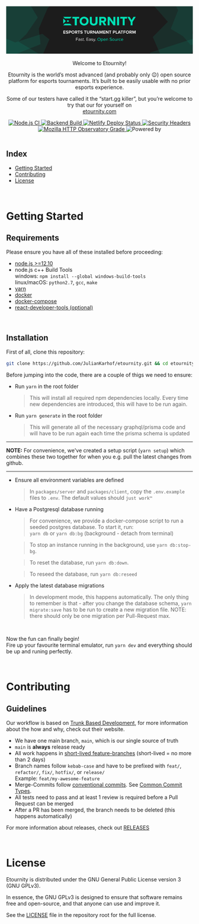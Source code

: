 <div align="center">
  <br>

![GitHubBanner](/docs/GitHub-Banner.png)

Welcome to Etournity!

Etournity is the world’s most advanced (and probably only 😉) open source platform for esports tournaments. It’s built to be easily usable with no prior esports experience.

Some of our testers have called it the “start.gg killer”, but you’re welcome to try that our for yourself on\
[etournity.com](https://etournity.com)

  <a href="https://github.com/JulianKarhof/etournity/actions?query=workflow%3A%22Node.js+CI%22">
    <img src="https://github.com/JulianKarhof/etournity/workflows/Node.js%20CI/badge.svg" alt="Node.js CI">
  </a>
  
  <a href="https://github.com/JulianKarhof/etournity/actions/workflows/develop-backend-build.yaml">
    <img src="https://github.com/JulianKarhof/etournity/actions/workflows/develop-backend-build.yaml/badge.svg" alt="Backend Build">
  </a>
  
   <a href="https://app.netlify.com/sites/angry-keller-f30cb4/deploys">
    <img src="https://img.shields.io/netlify/d599abd4-97f8-45bc-96a6-5259067ba415" alt="Netlify Deploy Status">
  </a>

  <a href="https://securityheaders.com/?q=http%3A%2F%2Fetournity.app%2F&followRedirects=on">
    <img src="https://img.shields.io/security-headers?url=http%3A%2F%2Fetournity.app%2F" alt="Security Headers">
  </a>

  <a href="https://observatory.mozilla.org/analyze/etournity.app">
    <img src="https://img.shields.io/mozilla-observatory/grade/etournity.app?publish" alt="Mozilla HTTP Observatory Grade">
  </a>
  
  <img src="https://img.shields.io/badge/Powererd%20by-Electricity-brightgreen" alt="Powered by">  
    
  
</div>
<br/>

## Index

- [Getting Started](#getting-started)
- [Contributing](#contributing)
- [License](#license)

<br/>

# Getting Started

## Requirements

Please ensure you have all of these installed before proceeding:

- [node.js >=12.10](https://nodejs.org/en/download/current/)
- node.js c++ Build Tools\
  windows: `npm install --global windows-build-tools`\
  linux/macOS: `python2.7`, `gcc`, `make`
- [yarn](https://classic.yarnpkg.com/en/docs/install)
- [docker](https://docs.docker.com/engine/installation/#supported-platforms)
- [docker-compose](https://docs.docker.com/compose/install/)
- [react-developer-tools (optional)](https://reactjs.org/blog/2015/09/02/new-react-developer-tools.html#installation)

<br/>

## Installation

First of all, clone this repository:

```bash
git clone https://github.com/JulianKarhof/etournity.git && cd etournity
```

Before jumping into the code, there are a couple of thigs we need to ensure:

- Run `yarn` in the root folder

  > This will install all required npm dependencies locally. Every time new dependencies are introduced, this will have to be run again.

- Run `yarn generate` in the root folder
  > This will generate all of the necessary graphql/prisma code and will have to be run again each time the prisma schema is updated

---

**NOTE:** For convenience, we've created a setup script (`yarn setup`) which combines these two together for when you e.g. pull the latest changes from github.

---

- Ensure all environment variables are defined

  > In `packages/server` and `packages/client`, copy the `.env.example` files to `.env`. The default values should `just work™`

- Have a Postgresql database running

  > For convenience, we provide a docker-compose script to run a seeded postgres database. To start it, run:\
  > `yarn db` or `yarn db:bg` (background - detach from terminal)

  > To stop an instance running in the background, use `yarn db:stop-bg`.

  > To reset the database, run `yarn db:down`.

  > To reseed the database, run `yarn db:reseed`

- Apply the latest database migrations

  > In development mode, this happens automatically.
  > The only thing to remember is that - after you change the database schema, `yarn migrate:save` has to be run to create a new migration file.
  > NOTE: there should only be one migration per Pull-Request max.

<br/>

Now the fun can finally begin!\
Fire up your favourite terminal emulator, run `yarn dev` and everything should be up and runing perfectly.

<br/>

# Contributing

## Guidelines

Our workflow is based on [Trunk Based Development](https://trunkbaseddevelopment.com/), for more information about the how and why, check out their website.

- We have one main branch, `main`, which is our single source of truth
- `main` is **always** release ready
- All work happens in [short-lived feature-branches](https://trunkbaseddevelopment.com/short-lived-feature-branches/) (short-lived = no more than 2 days)
- Branch names follow `kebab-case` and have to be prefixed with `feat/`, `refactor/`, `fix/`, `hotfix/`, or `release/`\
  Example: `feat/my-awesome-feature`
- Merge-Commits follow [conventional commits](https://www.conventionalcommits.org/en/v1.0.0/#summary). See [Common Commit Types](./pull_request_template.md).
- All tests need to pass and at least 1 review is required before a Pull Request can be merged
- After a PR has been merged, the branch needs to be deleted (this happens automatically)

For more information about releases, check out [RELEASES](./RELEASES.md)

<br/>

# License

Etournity is distributed under the GNU General Public License version 3 (GNU GPLv3).

In essence, the GNU GPLv3 is designed to ensure that software remains free and open-source, and that anyone can use and improve it.

See the [LICENSE](./LICENSE.md) file in the repository root for the full license.
